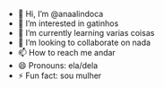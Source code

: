 - 👋 Hi, I’m @anaalindoca
- 👀 I’m interested in gatinhos
- 🌱 I’m currently learning varias coisas
- 💞️ I’m looking to collaborate on nada
- 📫 How to reach me andar
- 😄 Pronouns: ela/dela
- ⚡ Fun fact: sou mulher

<!---
anaalindoca/anaalindoca is a ✨ special ✨ repository because its `README.md` (this file) appears on your GitHub profile.
You can click the Preview link to take a look at your changes.
--->
